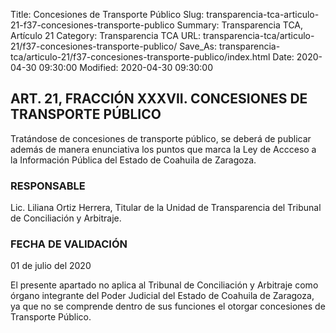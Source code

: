 Title: Concesiones de Transporte Público
Slug: transparencia-tca-articulo-21-f37-concesiones-transporte-publico
Summary: Transparencia TCA, Artículo 21
Category: Transparencia TCA
URL: transparencia-tca/articulo-21/f37-concesiones-transporte-publico/
Save_As: transparencia-tca/articulo-21/f37-concesiones-transporte-publico/index.html
Date: 2020-04-30 09:30:00
Modified: 2020-04-30 09:30:00


## ART. 21, FRACCIÓN XXXVII. CONCESIONES DE TRANSPORTE PÚBLICO

Tratándose de concesiones de transporte público, se deberá de publicar además de manera enunciativa los puntos que marca la Ley de Accceso a la Información Pública del Estado de Coahuila de Zaragoza.

### RESPONSABLE

Lic. Liliana Ortiz Herrera, Titular de la Unidad de Transparencia del Tribunal de Conciliación y Arbitraje.

### FECHA DE VALIDACIÓN

01 de julio del 2020

El presente apartado no aplica al Tribunal de Conciliación y Arbitraje como órgano integrante del Poder Judicial del Estado de Coahuila de Zaragoza, ya que no se comprende dentro de sus funciones el otorgar concesiones de Transporte Público.


